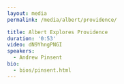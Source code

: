 ```yaml
---
layout: media
permalink: /media/albert/providence/

title: Albert Explores Providence
duration: '0:53'
video: dN9YhngPNGI
speakers:
  - Andrew Pinsent
bio:
  - bios/pinsent.html
---
```


